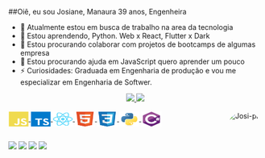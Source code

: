 ##Oiê, eu sou Josiane, Manaura 39 anos, Engenheira 

- 🔭 Atualmente estou em busca de trabalho na area da tecnologia
- 🌱 Estou aprendendo, Python. Web x React, Flutter x Dark 
- 👯 Estou procurando colaborar com projetos de bootcamps de algumas empresa
- 🤔 Estou procurando ajuda em JavaScript quero aprender um pouco
- ⚡ Curiosidades: Graduada em Engenharia de produção e vou me especializar em Engenharia de Softwer. 
<div align="center">
  <a href="https://github.com/josyeng2022yuna">
  <img height="180em" src="https://github-readme-stats.vercel.app/api?username=josyeng2022yuna&show_icons=true&theme=dracula&include_all_commits=true&count_private=true"/>
  <img height="180em" src="https://github-readme-stats.vercel.app/api/top-langs/?username=josyeng2022yuna&layout=compact&langs_count=7&theme=dracula"/> 
</div>
<div style="display: inline_block"><br>
  <img align="center" alt="Josi-Js" height="30" width="40" src="https://raw.githubusercontent.com/devicons/devicon/master/icons/javascript/javascript-plain.svg">
  <img align="center" alt="Josi-Ts" height="30" width="40" src="https://raw.githubusercontent.com/devicons/devicon/master/icons/typescript/typescript-plain.svg">
  <img align="center" alt="Josi-React" height="30" width="40" src="https://raw.githubusercontent.com/devicons/devicon/master/icons/react/react-original.svg">
  <img align="center" alt="Josi-HTML" height="30" width="40" src="https://raw.githubusercontent.com/devicons/devicon/master/icons/html5/html5-original.svg">
  <img align="center" alt="Josi-CSS" height="30" width="40" src="https://raw.githubusercontent.com/devicons/devicon/master/icons/css3/css3-original.svg">
  <img align="center" alt="Josi-Python" height="30" width="40" src="https://raw.githubusercontent.com/devicons/devicon/master/icons/python/python-original.svg">
  <img align="center" alt="Josi-Csharp" height="30" width="40" src="https://raw.githubusercontent.com/devicons/devicon/master/icons/csharp/csharp-original.svg">
  <img align="right" alt="Josi-pic" height="150" style="border-radius:50px;" src="https://share-cdn.picrew.me/shareImg/org/202202/338224_9bueUZ6b.png">
</div>

##

</div>
  <a href="https://discord.gg/josy#0840" target="_blank"><img src="https://img.shields.io/badge/Discord-7289DA?style=for-the-badge&logo=discord&logoColor=white" target="_blank"></a> 
  <a href = "mailto:josylima.2702.lima@gmail.com"><img src="https://img.shields.io/badge/-Gmail-%23333?style=for-the-badge&logo=gmail&logoColor=white" target="_blank"></a>
  <a href="https://www.linkedin.com/in/josiane-lima-oliveira" target="_blank"><img src="https://img.shields.io/badge/-LinkedIn-%230077B5?style=for-the-badge&logo=linkedin&logoColor=white" target="_blank"></a> 
  <a href="https://instagram.com/josianelimadeoliveira_" target="_blank"><img src="https://img.shields.io/badge/-Instagram-%23E4405F?style=for-the-badge&logo=instagram&logoColor=white" target="_blank"></a>
  
</div>
